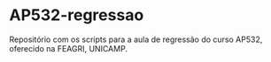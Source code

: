 # AP532-regressao
Repositório com os scripts para a aula de regressão do curso AP532, oferecido na FEAGRI, UNICAMP.
